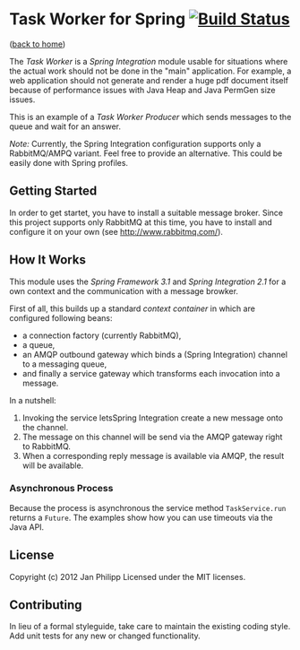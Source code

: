 # Task Worker for Spring [![Build Status](https://secure.travis-ci.org/knalli/task-worker.png?branch=master)](http://travis-ci.org/knalli/task-worker)

([back to home](../))

The *Task Worker* is a _Spring Integration_ module usable for situations where the actual work should not be done in the "main" application.
For example, a web application should not generate and render a huge pdf document itself because of performance issues with Java Heap and Java PermGen size issues.

This is an example of a  *Task Worker Producer* which sends messages to the queue and wait for an answer.

*Note:* Currently, the Spring Integration configuration supports only a RabbitMQ/AMPQ variant. Feel free to provide an alternative. This could be easily done with Spring profiles.

## Getting Started
In order to get startet, you have to install a suitable message broker. Since this project supports only RabbitMQ at this time, you have to install and configure it on your own (see http://www.rabbitmq.com/).

## How It Works
This module uses the _Spring Framework 3.1_ and _Spring Integration 2.1_ for a own context and the communication with a message browker.

First of all, this builds up a standard _context container_ in which are configured following beans:
* a connection factory (currently RabbitMQ),
* a queue,
* an AMQP outbound gateway which binds a (Spring Integration) channel to a messaging queue,
* and finally a service gateway which transforms each invocation into a message.

In a nutshell:

1. Invoking the service letsSpring Integration create a new message onto the channel.
2. The message on this channel will be send via the AMQP gateway right to RabbitMQ.
3. When a corresponding reply message is available via AMQP, the result will be available.

### Asynchronous Process
Because the process is asynchronous the service method `TaskService.run` returns a `Future`. The examples show how you can use timeouts via the Java API.

## License
Copyright (c) 2012 Jan Philipp
Licensed under the MIT licenses.

## Contributing
In lieu of a formal styleguide, take care to maintain the existing coding style. Add unit tests for any new or changed functionality.